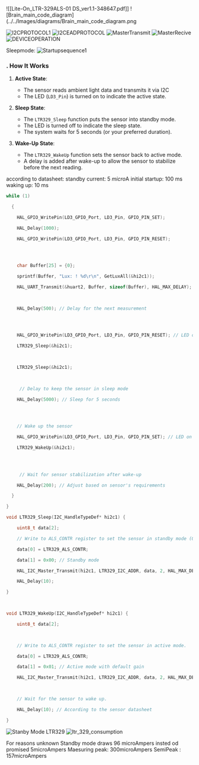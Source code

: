 

```C
 
```
![[Lite-On_LTR-329ALS-01 DS_ver1.1-348647.pdf]]
![Brain_main_code_diagram](../../Images/diagrams/Brain_main_code_diagram.png

![I2CPROTOCOL1](../../Images/Sensors/I2CPROTOCOL1.png)
![I2CEADPROTOCOL](../../Images/Sensors/I2CEADPROTOCOL.png)
![MasterTransmit](../../Images/Sensors/MasterTransmit.png)
![MasterRecive](../../Images/Sensors/MasterRecive.png)
![DEVICEOPERATION](../../Images/Sensors/DEVICEOPERATION.png)





Sleepmode:
![Startupsequence1](../../Images/Sensors/Startupsequence1.png)

### . **How It Works**

1. **Active State**:
    
    - The sensor reads ambient light data and transmits it via I2C
    - The LED (`LD3_Pin`) is turned on to indicate the active state.
2. **Sleep State**:
    
    - The `LTR329_Sleep` function puts the sensor into standby mode.
    - The LED is turned off to indicate the sleep state.
    - The system waits for 5 seconds (or your preferred duration).
3. **Wake-Up State**:
    
    - The `LTR329_WakeUp` function sets the sensor back to active mode.
    - A delay is added after wake-up to allow the sensor to stabilize before the next reading.

according to datasheet: 
standby current: 5 $micro$A
initial startup: 100 ms
waking up: 10 ms 

```C
while (1)

  {

    HAL_GPIO_WritePin(LD3_GPIO_Port, LD3_Pin, GPIO_PIN_SET);

    HAL_Delay(1000);

    HAL_GPIO_WritePin(LD3_GPIO_Port, LD3_Pin, GPIO_PIN_RESET);

  
  

    char Buffer[25] = {0};

    sprintf(Buffer, "Lux: ! %d\r\n", GetLuxAll(&hi2c1));

    HAL_UART_Transmit(&huart2, Buffer, sizeof(Buffer), HAL_MAX_DELAY);

  

    HAL_Delay(500); // Delay for the next measurement

  
  

    HAL_GPIO_WritePin(LD3_GPIO_Port, LD3_Pin, GPIO_PIN_RESET); // LED off (indicate sleep)

    LTR329_Sleep(&hi2c1);

  

    LTR329_Sleep(&hi2c1);

  

     // Delay to keep the sensor in sleep mode

    HAL_Delay(5000); // Sleep for 5 seconds

  
  

    // Wake up the sensor

    HAL_GPIO_WritePin(LD3_GPIO_Port, LD3_Pin, GPIO_PIN_SET); // LED on (indicate wake-up)

    LTR329_WakeUp(&hi2c1);

  
  

     // Wait for sensor stabilization after wake-up

    HAL_Delay(200); // Adjust based on sensor's requirements

  }

}
```

```C
void LTR329_Sleep(I2C_HandleTypeDef* hi2c1) {

    uint8_t data[2];

    // Write to ALS_CONTR register to set the sensor in standby mode (0x00).

    data[0] = LTR329_ALS_CONTR;

    data[1] = 0x00; // Standby mode

    HAL_I2C_Master_Transmit(hi2c1, LTR329_I2C_ADDR, data, 2, HAL_MAX_DELAY);

    HAL_Delay(10);

}

  

void LTR329_WakeUp(I2C_HandleTypeDef* hi2c1) {

    uint8_t data[2];

  

    // Write to ALS_CONTR register to set the sensor in active mode.

    data[0] = LTR329_ALS_CONTR;

    data[1] = 0x01; // Active mode with default gain

    HAL_I2C_Master_Transmit(hi2c1, LTR329_I2C_ADDR, data, 2, HAL_MAX_DELAY);

  

    // Wait for the sensor to wake up.

    HAL_Delay(10); // According to the sensor datasheet

}
```
![Stanby Mode LTR329](../../Images/Power_Profiling/StandbyModeLTR329.png)
![ltr_329_consumption](../../Images/Power_Profiling/ltr_329_consumption.png)

For reasons unknown Standby mode draws 96 microAmpers insted od promised 5microAmpers
Maesuring peak: 300microAmpers
SemiPeak : 157microAmpers